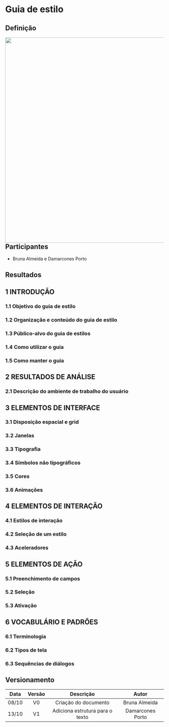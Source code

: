 # Guia de estilo

## Definição


<p><img align=left width="650" src="../../imagens/analise_requisitos.png"></p> 

## Participantes
- Bruna Almeida e Damarcones Porto

## Resultados

## 1 INTRODUÇÃO
<!--  -->
### 1.1 Objetivo do guia de estilo
<p align = "justify"></p>

### 1.2 Organização e conteúdo do guia de estilo
<p align = "justify"></p>

### 1.3 Público-alvo do guia de estilos
<p align = "justify"></p>

### 1.4 Como utilizar o guia
<p align = "justify"></p>

### 1.5 Como manter o guia
<p align = "justify"></p>


## 2 RESULTADOS DE ANÁLISE
<!--  -->
### 2.1 Descrição do ambiente de trabalho do usuário
<p align = "justify"></p>

## 3 ELEMENTOS DE INTERFACE
<!--  -->
### 3.1 Disposição espacial e grid
<p align = "justify"></p>

### 3.2 Janelas
<p align = "justify"></p>

### 3.3 Tipografia
<p align = "justify"></p>

### 3.4 Símbolos não tipográficos
<p align = "justify"></p>

### 3.5 Cores
<p align = "justify"></p>

### 3.6 Animações
<p align = "justify"></p>


## 4 ELEMENTOS DE INTERAÇÃO
<!--  -->
### 4.1 Estilos de interação
<p align = "justify"></p>

### 4.2 Seleção de um estilo
<p align = "justify"></p>

### 4.3 Aceleradores
<p align = "justify"></p>


## 5 ELEMENTOS DE AÇÃO
<!--  -->
### 5.1 Preenchimento de campos
<p align = "justify"></p>

### 5.2 Seleção
<p align = "justify"></p>

### 5.3 Ativação
<p align = "justify"></p>


## 6 VOCABULÁRIO E PADRÕES
<!--  -->
### 6.1 Terminologia
<p align = "justify"></p>

### 6.2 Tipos de tela
<p align = "justify"></p>

### 6.3 Sequências de diálogos
<p align = "justify"></p>



## Versionamento
| Data | Versão |           Descrição             |    Autor    |
|:----:|:------:|:-------------------------------:|:-----------:|
|08/10 |V0      |     Criação do documento        |Bruna Almeida|
|13/10 |V1      |Adiciona estrutura para o texto  |Damarcones Porto|